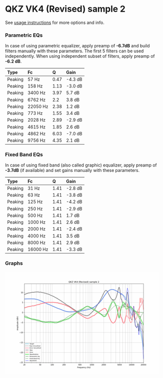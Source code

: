 # QKZ VK4 (Revised) sample 2
See [usage instructions](https://github.com/jaakkopasanen/AutoEq#usage) for more options and info.

### Parametric EQs
In case of using parametric equalizer, apply preamp of **-6.7dB** and build filters manually
with these parameters. The first 5 filters can be used independently.
When using independent subset of filters, apply preamp of **-6.2 dB**.

| Type    | Fc       |    Q | Gain    |
|:--------|:---------|:-----|:--------|
| Peaking | 57 Hz    | 0.47 | -4.3 dB |
| Peaking | 158 Hz   | 1.13 | -3.0 dB |
| Peaking | 3400 Hz  | 3.97 | 5.7 dB  |
| Peaking | 6762 Hz  | 2.2  | 3.8 dB  |
| Peaking | 22050 Hz | 2.38 | 1.2 dB  |
| Peaking | 773 Hz   | 1.55 | 3.4 dB  |
| Peaking | 2028 Hz  | 2.89 | -2.9 dB |
| Peaking | 4615 Hz  | 1.85 | 2.6 dB  |
| Peaking | 4862 Hz  | 6.03 | -7.0 dB |
| Peaking | 9756 Hz  | 4.35 | 2.1 dB  |

### Fixed Band EQs
In case of using fixed band (also called graphic) equalizer, apply preamp of **-3.7dB**
(if available) and set gains manually with these parameters.

| Type    | Fc       |    Q | Gain    |
|:--------|:---------|:-----|:--------|
| Peaking | 31 Hz    | 1.41 | -2.8 dB |
| Peaking | 63 Hz    | 1.41 | -3.8 dB |
| Peaking | 125 Hz   | 1.41 | -4.2 dB |
| Peaking | 250 Hz   | 1.41 | -2.9 dB |
| Peaking | 500 Hz   | 1.41 | 1.7 dB  |
| Peaking | 1000 Hz  | 1.41 | 2.6 dB  |
| Peaking | 2000 Hz  | 1.41 | -2.4 dB |
| Peaking | 4000 Hz  | 1.41 | 3.5 dB  |
| Peaking | 8000 Hz  | 1.41 | 2.9 dB  |
| Peaking | 16000 Hz | 1.41 | -3.3 dB |

### Graphs
![](./QKZ%20VK4%20(Revised)%20sample%202.png)